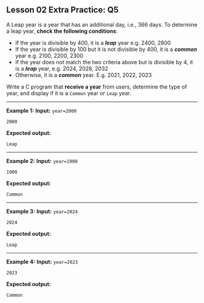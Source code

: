 ## Lesson 02 Extra Practice: Q5
A Leap year is a year that has an additional day, i.e., 366 days. To determine a 
leap year, **check the following conditions**:

* If the year is divisible by 400, it is a _**leap**_ year e.g. 2400, 2800
* If the year is divisible by 100 but it is not divisible by 400, it is a **_common_** year 
e.g. 2100, 2200, 2300
* If the year does not match the two criteria above but is divisible by 4, it is a **_leap_** 
year, e.g. 2024, 2028, 2032
* Otherwise, it is a **_common_** year. E.g. 2021, 2022, 2023

Write a C program that **receive a year** from users, determine the type of year, and 
display if it is a `Common` year or `Leap` year.

<hr>

**Example 1:**
**Input:** `year=2000`  
```
2000
```
**Expected output:**
```
Leap
```
<hr>

**Example 2:**
**Input:** `year=1900`  
```
1900
```
**Expected output:**
```
Common
```
<hr>

**Example 3:**
**Input:** `year=2024`  
```
2024
```
**Expected output:**
```
Leap
```
<hr>

**Example 4:**
**Input:** `year=2023`  
```
2023
```
**Expected output:**
```
Common
```
